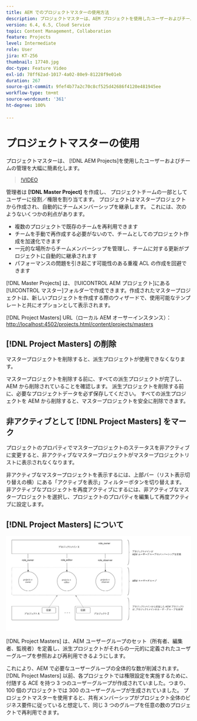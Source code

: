 ```yaml
---
title: AEM でのプロジェクトマスターの使用方法
description: プロジェクトマスターは、AEM プロジェクトを使用したユーザーおよびチームの管理を大幅に簡素化します。
version: 6.4, 6.5, Cloud Service
topic: Content Management, Collaboration
feature: Projects
level: Intermediate
role: User
jira: KT-256
thumbnail: 17740.jpg
doc-type: Feature Video
exl-id: 78ff62ad-1017-4a02-80e9-81228f9e01eb
duration: 267
source-git-commit: 9fef4b77a2c70c8cf525d42686f4120e481945ee
workflow-type: tm+mt
source-wordcount: '361'
ht-degree: 100%

---
```


# プロジェクトマスターの使用

プロジェクトマスターは、 [!DNL AEM Projects]を使用したユーザーおよびチームの管理を大幅に簡素化します。

>[!VIDEO](https://video.tv.adobe.com/v/17740?quality=12&learn=on)

管理者は **[!DNL Master Project]** を作成し、 プロジェクトチームの一部としてユーザーに役割／権限を割り当てます。 プロジェクトはマスタープロジェクトから作成され、自動的にチームメンバーシップを継承します。 これには、次のようないくつかの利点があります。

* 複数のプロジェクトで既存のチームを再利用できます
* チームを手動で再作成する必要がないので、チームとしてのプロジェクト作成を加速化できます
* 一元的な場所からチームメンバーシップを管理し、チームに対する更新がプロジェクトに自動的に継承されます
* パフォーマンスの問題を引き起こす可能性のある重複 ACL の作成を回避できます

[!DNL Master Projects] は、 [!UICONTROL AEM プロジェクト]にある[!UICONTROL マスター]フォルダーで作成できます。作成されたマスタープロジェクトは、新しいプロジェクトを作成する際のウィザードで、使用可能なテンプレートと共にオプションとして表示されます。

[!DNL Project Masters] URL（ローカル AEM オーサーインスタンス）：[http://localhost:4502/projects.html/content/projects/masters](http://localhost:4502/projects.html/content/projects/masters)

## [!DNL Project Masters] の削除

マスタープロジェクトを削除すると、派生プロジェクトが使用できなくなります。

マスタープロジェクトを削除する前に、すべての派生プロジェクトが完了し、AEM から削除されていることを確認します。 派生プロジェクトを削除する前に、必要なプロジェクトデータを必ず保存してください。 すべての派生プロジェクトを AEM から削除すると、マスタープロジェクトを安全に削除できます。

## 非アクティブとして [!DNL Project Masters] をマーク

プロジェクトのプロパティでマスタープロジェクトのステータスを非アクティブに変更すると、非アクティブなマスタープロジェクトがマスタープロジェクトリストに表示されなくなります。

非アクティブなマスタープロジェクトを表示するには、上部バー（リスト表示切り替えの横）にある「アクティブを表示」フィルターボタンを切り替えます。 非アクティブなプロジェクトを再度アクティブにするには、非アクティブなマスタープロジェクトを選択し、プロジェクトのプロパティを編集して再度アクティブに設定します。

## [!DNL Project Masters] について

![プロジェクトマスターのテクニカルビュー](assets/use-project-masters/project-masters-architecture.png)

[!DNL Project Masters] は、AEM ユーザーグループのセット（所有者、編集者、監視者）を定義し、派生プロジェクトがそれらの一元的に定義されたユーザーグループを参照および再利用できるようにします。

これにより、AEM で必要なユーザーグループの全体的な数が削減されます。 [!DNL Project Masters] 以前、各プロジェクトでは権限設定を実施するために、付随する ACE を持つ 3 つのユーザーグループが作成されていました。つまり、100 個のプロジェクトでは 300 のユーザーグループが生成されていました。 プロジェクトマスターを使用すると、共有メンバーシップがプロジェクト全体のビジネス要件に従っていると想定して、同じ 3 つのグループを任意の数のプロジェクトで再利用できます。
